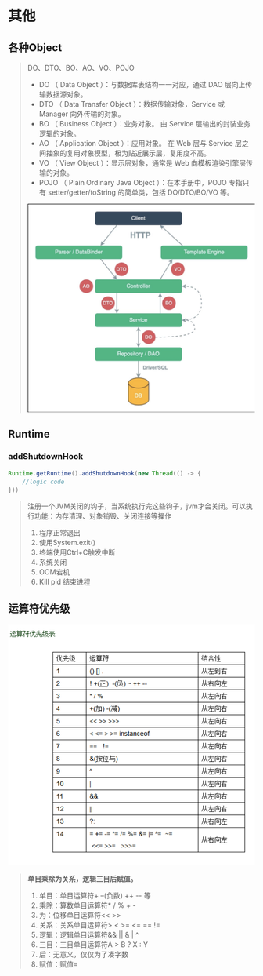 # 其他

## 各种Object

> DO、DTO、BO、AO、VO、POJO 
>
> - DO （ Data Object ）：与数据库表结构一一对应，通过 DAO 层向上传输数据源对象。
> - DTO （ Data Transfer Object ）：数据传输对象，Service 或 Manager 向外传输的对象。
> - BO （ Business Object ）：业务对象。 由 Service 层输出的封装业务逻辑的对象。
> - AO （ Application Object ）：应用对象。 在 Web 层与 Service 层之间抽象的复用对象模型，极为贴近展示层，复用度不高。
> - VO （ View Object ）：显示层对象，通常是 Web 向模板渲染引擎层传输的对象。
> - POJO （ Plain Ordinary Java Object ）：在本手册中，POJO 专指只有 setter/getter/toString 的简单类，包括 DO/DTO/BO/VO 等。
>
> ![image-20220216221201297](../_assets/image-20220216221201297.png)



## Runtime

### addShutdownHook

```java
Runtime.getRuntime().addShutdownHook(new Thread(() -> {
    //logic code
}))
```

> 注册一个JVM关闭的钩子，当系统执行完这些钩子，jvm才会关闭。可以执行功能：内存清理、对象销毁、关闭连接等操作
>
> 1. 程序正常退出
> 2. 使用System.exit()
> 3. 终端使用Ctrl+C触发中断
> 4. 系统关闭
> 5. OOM宕机
> 6. Kill pid 结束进程

## 运算符优先级

![运算符优先级](../_assets/OperatorSymbolPriority.png)

> **单目乘除为关系，逻辑三目后赋值。** 
>
> 1. 单目：单目运算符+ –(负数) ++ -- 等 
> 2. 乘除：算数单目运算符* / % + - 
> 3. 为：位移单目运算符<< >> 
> 4. 关系：关系单目运算符> < >= <= == != 
> 5. 逻辑：逻辑单目运算符&& || & | ^ 
> 6. 三目：三目单目运算符A > B ? X : Y 
> 7. 后：无意义，仅仅为了凑字数 
> 8. 赋值：赋值=
